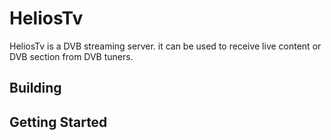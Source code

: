 # HeliosTv

HeliosTv is a DVB streaming server. it can be used to receive live content or
DVB section from DVB tuners.

## Building

## Getting Started

